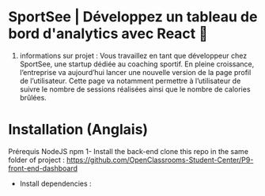# SportSee | Développez un tableau de bord d'analytics avec React 👋

1.  informations sur projet : 
 Vous travaillez en tant que développeur chez SportSee, une startup dédiée au coaching sportif. En pleine croissance, l’entreprise va aujourd’hui lancer une nouvelle version de la page profil de l’utilisateur. Cette page va notamment permettre à l’utilisateur de suivre le nombre de sessions réalisées ainsi que le nombre de calories brûlées.





# Installation (Anglais)
Prérequis
NodeJS 
npm
1- Install the back-end
clone this repo in the same folder of project : 
https://github.com/OpenClassrooms-Student-Center/P9-front-end-dashboard
 - Install dependencies : 
